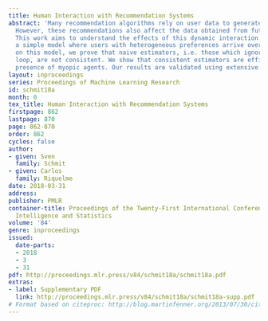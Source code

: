 ```yaml
---
title: Human Interaction with Recommendation Systems
abstract: 'Many recommendation algorithms rely on user data to generate recommendations.
  However, these recommendations also affect the data obtained from future users.
  This work aims to understand the effects of this dynamic interaction. We propose
  a simple model where users with heterogeneous preferences arrive over time. Based
  on this model, we prove that naive estimators, i.e. those which ignore this feedback
  loop, are not consistent. We show that consistent estimators are efficient in the
  presence of myopic agents. Our results are validated using extensive simulations. '
layout: inproceedings
series: Proceedings of Machine Learning Research
id: schmit18a
month: 0
tex_title: Human Interaction with Recommendation Systems
firstpage: 862
lastpage: 870
page: 862-870
order: 862
cycles: false
author:
- given: Sven
  family: Schmit
- given: Carlos
  family: Riquelme
date: 2018-03-31
address: 
publisher: PMLR
container-title: Proceedings of the Twenty-First International Conference on Artificial
  Intelligence and Statistics
volume: '84'
genre: inproceedings
issued:
  date-parts:
  - 2018
  - 3
  - 31
pdf: http://proceedings.mlr.press/v84/schmit18a/schmit18a.pdf
extras:
- label: Supplementary PDF
  link: http://proceedings.mlr.press/v84/schmit18a/schmit18a-supp.pdf
# Format based on citeproc: http://blog.martinfenner.org/2013/07/30/citeproc-yaml-for-bibliographies/
---
```

